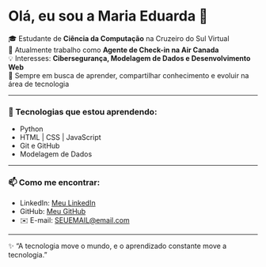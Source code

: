 # Olá, eu sou a Maria Eduarda 👋

🎓 Estudante de **Ciência da Computação** na Cruzeiro do Sul Virtual  
💼 Atualmente trabalho como **Agente de Check-in na Air Canada**  
💡 Interesses: **Cibersegurança, Modelagem de Dados e Desenvolvimento Web**  
🚀 Sempre em busca de aprender, compartilhar conhecimento e evoluir na área de tecnologia  

---

### 🌱 Tecnologias que estou aprendendo:
- Python  
- HTML | CSS | JavaScript  
- Git e GitHub  
- Modelagem de Dados  

---

### 📫 Como me encontrar:
- LinkedIn: [Meu LinkedIn](https://www.linkedin.com/in/maria-eduarda-gonçalves-dias-3a6674311)  
- GitHub: [Meu GitHub](https://github.com/SEU-USUARIO)  
- ✉️ E-mail: SEUEMAIL@email.com  

---

✨ “A tecnologia move o mundo, e o aprendizado constante move a tecnologia.”
